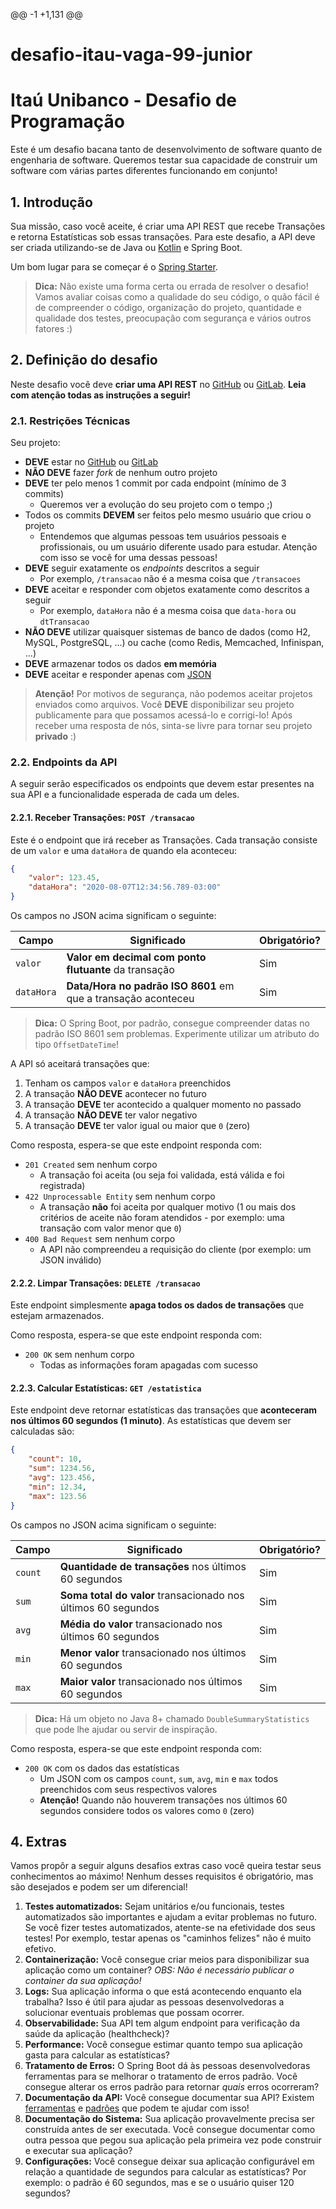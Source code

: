 @@ -1 +1,131 @@
 # desafio-itau-vaga-99-junior
 # Itaú Unibanco - Desafio de Programação
 
 Este é um desafio bacana tanto de desenvolvimento de software quanto de engenharia de software. Queremos testar sua capacidade de construir um software com várias partes diferentes funcionando em conjunto!
 
 ## 1. Introdução
 
 Sua missão, caso você aceite, é criar uma API REST que recebe Transações e retorna Estatísticas sob essas transações. Para este desafio, a API deve ser criada utilizando-se de Java ou [Kotlin](https://kotlinlang.org/) e Spring Boot.
 
 Um bom lugar para se começar é o [Spring Starter](https://start.spring.io/).
 
 >**Dica:** Não existe uma forma certa ou errada de resolver o desafio! Vamos avaliar coisas como a qualidade do seu código, o quão fácil é de compreender o código, organização do projeto, quantidade e qualidade dos testes, preocupação com segurança e vários outros fatores :)
 
 ## 2. Definição do desafio
 
 Neste desafio você deve **criar uma API REST** no [GitHub](https://github.com/) ou [GitLab](https://gitlab.com/). **Leia com atenção todas as instruções a seguir!**
 
 ### 2.1. Restrições Técnicas
 
 Seu projeto:
 
 - **DEVE** estar no [GitHub](https://github.com/) ou [GitLab](https://gitlab.com/)
 - **NÃO DEVE** fazer _fork_ de nenhum outro projeto
 - **DEVE** ter pelo menos 1 commit por cada endpoint (mínimo de 3 commits)
   - Queremos ver a evolução do seu projeto com o tempo ;)
 - Todos os commits **DEVEM** ser feitos pelo mesmo usuário que criou o projeto
   - Entendemos que algumas pessoas tem usuários pessoais e profissionais, ou um usuário diferente usado para estudar. Atenção com isso se você for uma dessas pessoas!
 - **DEVE** seguir exatamente os _endpoints_ descritos a seguir
   - Por exemplo, `/transacao` não é a mesma coisa que `/transacoes`
 - **DEVE** aceitar e responder com objetos exatamente como descritos a seguir
   - Por exemplo, `dataHora` não é a mesma coisa que `data-hora` ou `dtTransacao`
 - **NÃO DEVE** utilizar quaisquer sistemas de banco de dados (como H2, MySQL, PostgreSQL, ...) ou cache (como Redis, Memcached, Infinispan, ...)
 - **DEVE** armazenar todos os dados **em memória**
 - **DEVE** aceitar e responder apenas com [JSON](https://www.json.org/json-pt.html)
 
 >**Atenção!** Por motivos de segurança, não podemos aceitar projetos enviados como arquivos. Você **DEVE** disponibilizar seu projeto publicamente para que possamos acessá-lo e corrigi-lo! Após receber uma resposta de nós, sinta-se livre para tornar seu projeto **privado** :)
 
 ### 2.2. Endpoints da API
 
 A seguir serão especificados os endpoints que devem estar presentes na sua API e a funcionalidade esperada de cada um deles.
 
 #### 2.2.1. Receber Transações: `POST /transacao`
 
 Este é o endpoint que irá receber as Transações. Cada transação consiste de um `valor` e uma `dataHora` de quando ela aconteceu:
 
 ```json
 {
     "valor": 123.45,
     "dataHora": "2020-08-07T12:34:56.789-03:00"
 }
 ```
 
 Os campos no JSON acima significam o seguinte:
 
 | Campo      | Significado                                                   | Obrigatório? |
 |------------|---------------------------------------------------------------|--------------|
 | `valor`    | **Valor em decimal com ponto flutuante** da transação         | Sim          |
 | `dataHora` | **Data/Hora no padrão ISO 8601** em que a transação aconteceu | Sim          |
 
 >**Dica:** O Spring Boot, por padrão, consegue compreender datas no padrão ISO 8601 sem problemas. Experimente utilizar um atributo do tipo `OffsetDateTime`!
 
 A API só aceitará transações que:
 
 1. Tenham os campos `valor` e `dataHora` preenchidos
 2. A transação **NÃO DEVE** acontecer no futuro
 3. A transação **DEVE** ter acontecido a qualquer momento no passado
 4. A transação **NÃO DEVE** ter valor negativo
 5. A transação **DEVE** ter valor igual ou maior que `0` (zero)
 
 Como resposta, espera-se que este endpoint responda com:
 
 - `201 Created` sem nenhum corpo
   - A transação foi aceita (ou seja foi validada, está válida e foi registrada)
 - `422 Unprocessable Entity` sem nenhum corpo
   - A transação **não** foi aceita por qualquer motivo (1 ou mais dos critérios de aceite não foram atendidos - por exemplo: uma transação com valor menor que `0`)
 - `400 Bad Request` sem nenhum corpo
   - A API não compreendeu a requisição do cliente (por exemplo: um JSON inválido)
 
 #### 2.2.2. Limpar Transações: `DELETE /transacao`
 
 Este endpoint simplesmente **apaga todos os dados de transações** que estejam armazenados.
 
 Como resposta, espera-se que este endpoint responda com:
 
 - `200 OK` sem nenhum corpo
   - Todas as informações foram apagadas com sucesso
 
 #### 2.2.3. Calcular Estatísticas: `GET /estatistica`
 
 Este endpoint deve retornar estatísticas das transações que **aconteceram nos últimos 60 segundos (1 minuto)**. As estatísticas que devem ser calculadas são:
 
 ```json
 {
     "count": 10,
     "sum": 1234.56,
     "avg": 123.456,
     "min": 12.34,
     "max": 123.56
 }
 ```
 
 Os campos no JSON acima significam o seguinte:
 
 |  Campo  | Significado                                                   | Obrigatório? |
 |---------|---------------------------------------------------------------|--------------|
 | `count` | **Quantidade de transações** nos últimos 60 segundos          | Sim          |
 | `sum`   | **Soma total do valor** transacionado nos últimos 60 segundos | Sim          |
 | `avg`   | **Média do valor** transacionado nos últimos 60 segundos      | Sim          |
 | `min`   | **Menor valor** transacionado nos últimos 60 segundos         | Sim          |
 | `max`   | **Maior valor** transacionado nos últimos 60 segundos         | Sim          |
 
 >**Dica:** Há um objeto no Java 8+ chamado `DoubleSummaryStatistics` que pode lhe ajudar ou servir de inspiração.
 
 Como resposta, espera-se que este endpoint responda com:
 
 - `200 OK` com os dados das estatísticas
   - Um JSON com os campos `count`, `sum`, `avg`, `min` e `max` todos preenchidos com seus respectivos valores
   - **Atenção!** Quando não houverem transações nos últimos 60 segundos considere todos os valores como `0` (zero)
 
 ## 4. Extras
 
 Vamos propôr a seguir alguns desafios extras caso você queira testar seus conhecimentos ao máximo! Nenhum desses requisitos é obrigatório, mas são desejados e podem ser um diferencial!
 
 1. **Testes automatizados:** Sejam unitários e/ou funcionais, testes automatizados são importantes e ajudam a evitar problemas no futuro. Se você fizer testes automatizados, atente-se na efetividade dos seus testes! Por exemplo, testar apenas os "caminhos felizes" não é muito efetivo.
 2. **Containerização:** Você consegue criar meios para disponibilizar sua aplicação como um container? _OBS: Não é necessário publicar o container da sua aplicação!_
 3. **Logs:** Sua aplicação informa o que está acontecendo enquanto ela trabalha? Isso é útil para ajudar as pessoas desenvolvedoras a solucionar eventuais problemas que possam ocorrer.
 4. **Observabilidade:** Sua API tem algum endpoint para verificação da saúde da aplicação (healthcheck)?
 5. **Performance:** Você consegue estimar quanto tempo sua aplicação gasta para calcular as estatísticas?
 6. **Tratamento de Erros:** O Spring Boot dá às pessoas desenvolvedoras ferramentas para se melhorar o tratamento de erros padrão. Você consegue alterar os erros padrão para retornar _quais_ erros ocorreram?
 7. **Documentação da API:** Você consegue documentar sua API? Existem [ferramentas](https://swagger.io/) e [padrões](http://raml.org/) que podem te ajudar com isso!
 8. **Documentação do Sistema:** Sua aplicação provavelmente precisa ser construída antes de ser executada. Você consegue documentar como outra pessoa que pegou sua aplicação pela primeira vez pode construir e executar sua aplicação?
 9. **Configurações:** Você consegue deixar sua aplicação configurável em relação a quantidade de segundos para calcular as estatísticas? Por exemplo: o padrão é 60 segundos, mas e se o usuário quiser 120 segundos?
